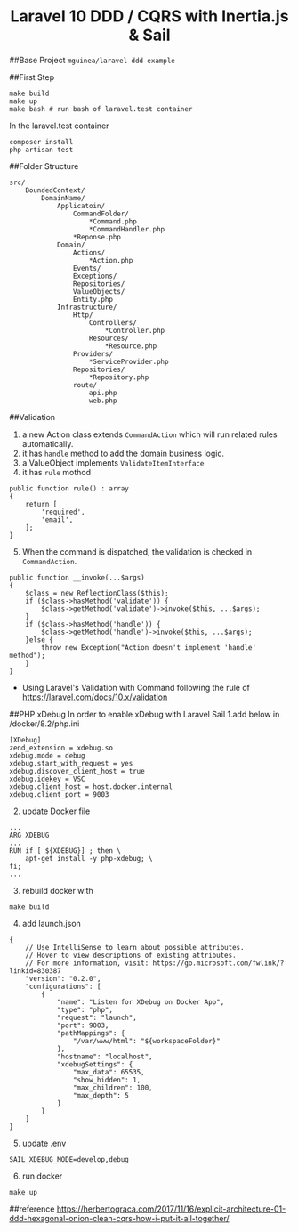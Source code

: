 <h1 align="center">
  Laravel 10 DDD / CQRS with Inertia.js & Sail
</h1>

##Base Project
`mguinea/laravel-ddd-example`

##First Step
```
make build
make up
make bash # run bash of laravel.test container
```
In the laravel.test container
```
composer install
php artisan test
```

##Folder Structure
```
src/
    BoundedContext/
        DomainName/
            Applicatoin/
                CommandFolder/
                    *Command.php
                    *CommandHandler.php
                *Reponse.php
            Domain/
                Actions/
                    *Action.php
                Events/
                Exceptions/
                Repositories/
                ValueObjects/
                Entity.php
            Infrastructure/
                Http/
                    Controllers/
                        *Controller.php
                    Resources/
                        *Resource.php
                Providers/
                    *ServiceProvider.php
                Repositories/
                    *Repository.php
                route/
                    api.php
                    web.php

```

##Validation
1. a new Action class extends `CommandAction` which will run related rules automatically.
2. it has `handle` method to add the domain business logic.
3. a ValueObject implements `ValidateItemInterface`
4. it has `rule` mothod
```
public function rule() : array
{
    return [
        'required',
        'email',
    ];
}
```
5. When the command is dispatched, the validation is checked in `CommandAction`.
```
public function __invoke(...$args)
{
    $class = new ReflectionClass($this);
    if ($class->hasMethod('validate')) {
        $class->getMethod('validate')->invoke($this, ...$args);
    }
    if ($class->hasMethod('handle')) {
        $class->getMethod('handle')->invoke($this, ...$args);
    }else {
        throw new Exception("Action doesn't implement 'handle' method");
    }
}
```

* Using Laravel's Validation with Command following the rule of https://laravel.com/docs/10.x/validation

##PHP xDebug
In order to enable xDebug with Laravel Sail
1.add below in /docker/8.2/php.ini
```
[XDebug]
zend_extension = xdebug.so
xdebug.mode = debug
xdebug.start_with_request = yes
xdebug.discover_client_host = true
xdebug.idekey = VSC
xdebug.client_host = host.docker.internal
xdebug.client_port = 9003
```
2. update Docker file
```
...
ARG XDEBUG
...
RUN if [ ${XDEBUG}] ; then \
    apt-get install -y php-xdebug; \
fi;
...
```
3. rebuild docker with 
```
make build
```
4. add launch.json
```
{
    // Use IntelliSense to learn about possible attributes.
    // Hover to view descriptions of existing attributes.
    // For more information, visit: https://go.microsoft.com/fwlink/?linkid=830387
    "version": "0.2.0",
    "configurations": [
        {
            "name": "Listen for XDebug on Docker App",
            "type": "php",
            "request": "launch",
            "port": 9003,
            "pathMappings": {
                "/var/www/html": "${workspaceFolder}"
            },
            "hostname": "localhost",
            "xdebugSettings": {
                "max_data": 65535,
                "show_hidden": 1,
                "max_children": 100,
                "max_depth": 5
            }
        }
    ]
}
```
5. update .env
```
SAIL_XDEBUG_MODE=develop,debug
```
6. run docker
```
make up
```

##reference
https://herbertograca.com/2017/11/16/explicit-architecture-01-ddd-hexagonal-onion-clean-cqrs-how-i-put-it-all-together/